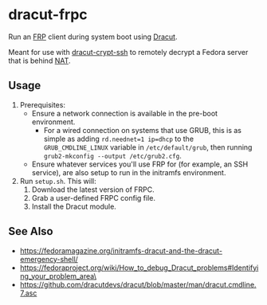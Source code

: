 # dracut-frpc

Run an [FRP](https://github.com/fatedier/frp) client during system boot using [Dracut](https://en.wikipedia.org/wiki/Dracut_(software)).

Meant for use with [dracut-crypt-ssh](https://github.com/dracut-crypt-ssh/dracut-crypt-ssh) to remotely decrypt a Fedora server that is behind [NAT](https://en.wikipedia.org/wiki/Network_address_translation).

## Usage

1. Prerequisites:
   - Ensure a network connection is available in the pre-boot environment.
     - For a wired connection on systems that use GRUB, this is as simple as adding `rd.neednet=1 ip=dhcp` to the `GRUB_CMDLINE_LINUX` variable in `/etc/default/grub`, then running `grub2-mkconfig --output /etc/grub2.cfg`.
   - Ensure whatever services you'll use FRP for (for example, an SSH service), are also setup to run in the initramfs environment.
2. Run `setup.sh`. This will:
   1. Download the latest version of FRPC.
   2. Grab a user-defined FRPC config file.
   3. Install the Dracut module.

## See Also

- https://fedoramagazine.org/initramfs-dracut-and-the-dracut-emergency-shell/
- https://fedoraproject.org/wiki/How_to_debug_Dracut_problems#Identifying_your_problem_area\
- https://github.com/dracutdevs/dracut/blob/master/man/dracut.cmdline.7.asc